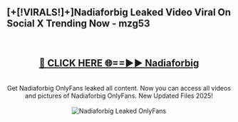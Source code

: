 <h2>[+[!VIRALS!]+]Nadiaforbig Leaked Video Viral On Social X Trending Now - mzg53</h2>
<br>
<div align="center">
<h2><a href="https://libra.edu.pl?Nadiaforbig" rel="nofollow">🔴 CLICK HERE 🌐==►► Nadiaforbig</a></h2>
<br>
Get Nadiaforbig OnlyFans leaked all content. Now you can access all videos and pictures of Nadiaforbig OnlyFans. New Updated Files 2025!
<br>
<br>
<a href="https://libra.edu.pl?Nadiaforbig" rel="nofollow" data-target="animated-image.originalLink"><img src="https://i.ibb.co.com/WyWwxjT/player-gif2.gif" alt="Nadiaforbig Leaked OnlyFans" style="max-width: 100%; display: inline-block;" data-target="animated-image.originalImage"></a>
</div>
<br>